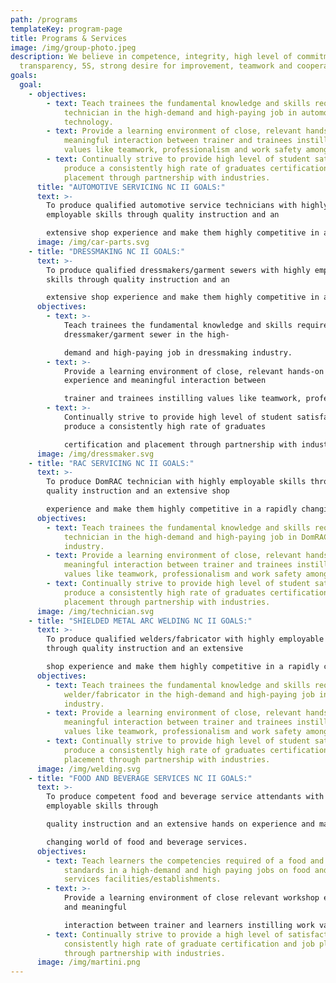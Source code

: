 ```yaml
---
path: /programs
templateKey: program-page
title: Programs & Services
image: /img/group-photo.jpeg
description: We believe in competence, integrity, high level of commitment,
  transparency, 5S, strong desire for improvement, teamwork and cooperation
goals:
  goal:
    - objectives:
        - text: Teach trainees the fundamental knowledge and skills required of a service
            technician in the high-demand and high-paying job in automotive
            technology.
        - text: Provide a learning environment of close, relevant hands-on experience and
            meaningful interaction between trainer and trainees instilling
            values like teamwork, professionalism and work safety among others.
        - text: Continually strive to provide high level of student satisfaction to
            produce a consistently high rate of graduates certification and
            placement through partnership with industries.
      title: "AUTOMOTIVE SERVICING NC II GOALS:"
      text: >-
        To produce qualified automotive service technicians with highly
        employable skills through quality instruction and an

        extensive shop experience and make them highly competitive in a rapidly changing world of automotive.
      image: /img/car-parts.svg
    - title: "DRESSMAKING NC II GOALS:"
      text: >-
        To produce qualified dressmakers/garment sewers with highly employable
        skills through quality instruction and an

        extensive shop experience and make them highly competitive in a rapidly changing world of dressmaking.
      objectives:
        - text: >-
            Teach trainees the fundamental knowledge and skills required of a
            dressmaker/garment sewer in the high-

            demand and high-paying job in dressmaking industry.
        - text: >-
            Provide a learning environment of close, relevant hands-on
            experience and meaningful interaction between

            trainer and trainees instilling values like teamwork, professionalism and work safety among others.
        - text: >-
            Continually strive to provide high level of student satisfaction to
            produce a consistently high rate of graduates

            certification and placement through partnership with industries.
      image: /img/dressmaker.svg
    - title: "RAC SERVICING NC II GOALS:"
      text: >-
        To produce DomRAC technician with highly employable skills through
        quality instruction and an extensive shop

        experience and make them highly competitive in a rapidly changing world of DomRAC.
      objectives:
        - text: Teach trainees the fundamental knowledge and skills required of a DomRAC
            technician in the high-demand and high-paying job in DomRAC
            industry.
        - text: Provide a learning environment of close, relevant hands-on experience and
            meaningful interaction between trainer and trainees instilling
            values like teamwork, professionalism and work safety among others.
        - text: Continually strive to provide high level of student satisfaction to
            produce a consistently high rate of graduates certification and
            placement through partnership with industries.
      image: /img/technician.svg
    - title: "SHIELDED METAL ARC WELDING NC II GOALS:"
      text: >-
        To produce qualified welders/fabricator with highly employable skills
        through quality instruction and an extensive

        shop experience and make them highly competitive in a rapidly changing world of welding and fabrication.
      objectives:
        - text: Teach trainees the fundamental knowledge and skills required of a
            welder/fabricator in the high-demand and high-paying job in welding
            industry.
        - text: Provide a learning environment of close, relevant hands-on experience and
            meaningful interaction between trainer and trainees instilling
            values like teamwork, professionalism and work safety among others.
        - text: Continually strive to provide high level of student satisfaction to
            produce a consistently high rate of graduates certification and
            placement through partnership with industries.
      image: /img/welding.svg
    - title: "FOOD AND BEVERAGE SERVICES NC II GOALS:"
      text: >-
        To produce competent food and beverage service attendants with highly
        employable skills through

        quality instruction and an extensive hands on experience and make them highly competitive in a rapidly

        changing world of food and beverage services.
      objectives:
        - text: Teach learners the competencies required of a food and beverage service
            standards in a high-demand and high paying jobs on food and beverage
            services facilities/establishments.
        - text: >-
            Provide a learning environment of close relevant workshop experience
            and meaningful

            interaction between trainer and learners instilling work values like teamwork, collaboration, professionalism and work safety among others.
        - text: Continually strive to provide a high level of satisfaction to produce
            consistently high rate of graduate certification and job placement
            through partnership with industries.
      image: /img/martini.png
---
```

